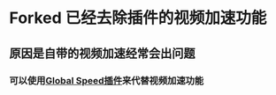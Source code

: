 # Forked 已经去除插件的视频加速功能
## 原因是自带的视频加速经常会出问题
### 可以使用[Global Speed插件](https://github.com/polywock/globalSpeed)来代替视频加速功能
